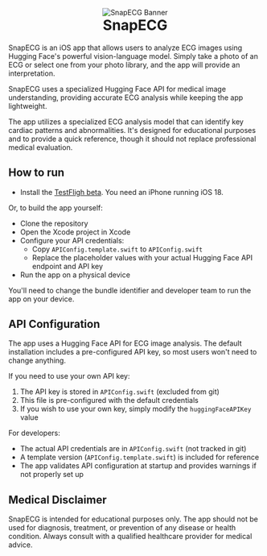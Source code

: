 <p align="center" style="margin-bottom: 0;">
  <img src="HuggingSnap/Assets.xcassets/AppIcon.appiconset/SmolVLM logo.png" alt="SnapECG Banner">
</p>
<h1 align="center" style="margin-top: 0;">SnapECG</h1>

SnapECG is an iOS app that allows users to analyze ECG images using Hugging Face's powerful vision-language model. Simply take a photo of an ECG or select one from your photo library, and the app will provide an interpretation.

SnapECG uses a specialized Hugging Face API for medical image understanding, providing accurate ECG analysis while keeping the app lightweight. 

The app utilizes a specialized ECG analysis model that can identify key cardiac patterns and abnormalities. It's designed for educational purposes and to provide a quick reference, though it should not replace professional medical evaluation.

## How to run

- Install the [TestFligh beta](https://testflight.apple.com/join/c1MPaHDF). You need an iPhone running iOS 18.

Or, to build the app yourself:
- Clone the repository
- Open the Xcode project in Xcode
- Configure your API credentials:
  - Copy `APIConfig.template.swift` to `APIConfig.swift`
  - Replace the placeholder values with your actual Hugging Face API endpoint and API key
- Run the app on a physical device

You'll need to change the bundle identifier and developer team to run the app on your device.

## API Configuration

The app uses a Hugging Face API for ECG image analysis. The default installation includes a pre-configured API key, so most users won't need to change anything.

If you need to use your own API key:

1. The API key is stored in `APIConfig.swift` (excluded from git)
2. This file is pre-configured with the default credentials
3. If you wish to use your own key, simply modify the `huggingFaceAPIKey` value

For developers:
- The actual API credentials are in `APIConfig.swift` (not tracked in git)
- A template version (`APIConfig.template.swift`) is included for reference
- The app validates API configuration at startup and provides warnings if not properly set up

## Medical Disclaimer

SnapECG is intended for educational purposes only. The app should not be used for diagnosis, treatment, or prevention of any disease or health condition. Always consult with a qualified healthcare provider for medical advice.
